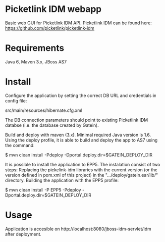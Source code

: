 Picketlink IDM webapp
==========

Basic web GUI for Picketlink IDM API. Picketlink IDM can be found here:
https://github.com/picketlink/picketlink-idm

Requirements
============

Java 6, Maven 3.x, JBoss AS7

Install
=======

Configure the application by setting the correct DB URL and credentials in config file:

src/main/resources/hibernate.cfg.xml

The DB connection parameters should point to existing Picketlink IDM databse (i.e. the database created by Gatein).

Build and deploy with maven (3.x). Minimal required Java version is 1.6. Using the deploy profile, it is able to build and deploy the app to AS7 using the command:

$ mvn clean install -Pdeploy -Dportal.deploy.dir=$GATEIN_DEPLOY_DIR

It is possible to install the application to EPP5. The instalation consist of two steps: Replacing the pickelink-idm libraries with the current version (or the version defined in pom.xml of this project) in the ".../deploy/gatein.ear/lib/" directory. Building the application with the EPP5 profile:

$ mvn clean install -P EPP5 -Pdeploy -Dportal.deploy.dir=$GATEIN_DEPLOY_DIR

Usage
=====

Application is accesible on http://localhost:8080/jboss-idm-servlet/idm after deployment.

